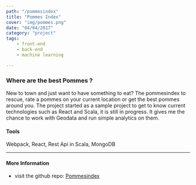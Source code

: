 ```yaml
---
path: "/pommesindex"
title: "Pommes Index"
cover: "img/pommes.png"
date: "04/04/2017"
category: "project"
tags:
    - front-end
    - back-end
    - machine learning

---
```


### Where are the best Pommes ?

New to town and just want to have something to eat? The pommesindex to rescue, rate a pommes on your current location or get the best pommes around you. The project started as a sample project to get to know current technologies such as React and Scala, it is still in progress. It gives me the chance to work with Geodata and run simple analytics on them.

#### Tools
Webpack, React, Rest Api in Scala, MongoDB

___

#### More Information

* visit the github repo: [Pommesindex](https://github.com/nilutz/pommesindex)

